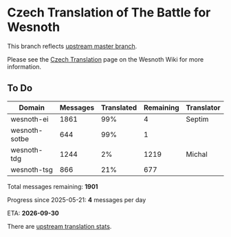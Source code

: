 # Czech Translation of The Battle for Wesnoth

This branch reflects [upstream master branch](https://github.com/wesnoth/wesnoth/tree/master).

Please see the [Czech Translation](https://wiki.wesnoth.org/CzechTranslation) page on the Wesnoth Wiki for more information.

## To Do

Domain | Messages | Translated | Remaining | Translator
------ | -------- | ---------- | --------- | ----------
wesnoth-ei | 1861 | 99% | 4 | Septim
wesnoth-sotbe | 644 | 99% | 1 |
wesnoth-tdg | 1244 | 2% | 1219 | Michal
wesnoth-tsg | 866 | 21% | 677 |

Total messages remaining: **1901**

Progress since 2025-05-21: **4** messages per day

ETA: **2026-09-30**

There are [upstream translation stats](https://www.wesnoth.org/gettext/?view=langs&version=master&lang=cs).
